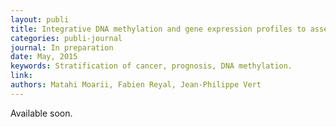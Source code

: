 ```yaml
---
layout: publi
title: Integrative DNA methylation and gene expression profiles to assess the universality of the CpG island methylator phenotype
categories: publi-journal
journal: In preparation
date: May, 2015
keywords: Stratification of cancer, prognosis, DNA methylation.
link: 
authors: Matahi Moarii, Fabien Reyal, Jean-Philippe Vert
---
```


Available soon.


